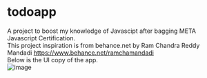 # todoapp
A project to boost my knowledge of Javascipt after bagging META Javascript Certification. 
<br>
This project inspiration is from behance.net by Ram Chandra Reddy Mandadi https://www.behance.net/ramchamandadi
<br>
Below is the UI copy of the app.
<br>
![image](https://mir-s3-cdn-cf.behance.net/project_modules/1400/6f7bb8186302405.6572ca95930ac.jpg)
<br>
<br>
